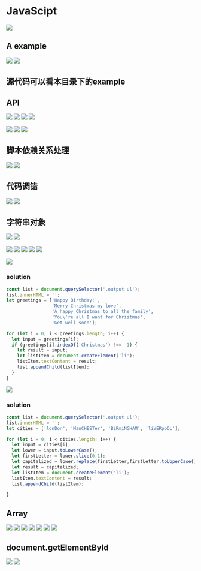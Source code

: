 # JavaScipt
![](Note_files/1.jpg)

## A example
![](Note_files/2.jpg)
![](Note_files/3.jpg)
## **源代码可以看本目录下的example**

## API
![](Note_files/4.jpg)
![](Note_files/5.jpg)
![](Note_files/6.jpg)
![](Note_files/7.jpg)

![](Note_files/8.jpg)
![](Note_files/9.jpg)
![](Note_files/10.jpg) 

## 脚本依赖关系处理
![](Note_files/11.jpg)
![](Note_files/12.jpg)

## 代码调错
![](Note_files/13.jpg)
![](Note_files/14.jpg)
 
 ## 字符串对象
 ![](Note_files/15.jpg)
 ![](Note_files/16.jpg)
 
 ![](Note_files/17.jpg)
 ![](Note_files/18.jpg)
 ![](Note_files/19.jpg)
 ![](Note_files/20.jpg)
 ![](Note_files/21.jpg)
 
 ![](Note_files/22.jpg)
 ### solution
 ```javascript
 const list = document.querySelector('.output ul');
 list.innerHTML = '';
 let greetings = ['Happy Birthday!',
                  'Merry Christmas my love',
                  'A happy Christmas to all the family',
                  'You\'re all I want for Christmas',
                  'Get well soon'];
 
 for (let i = 0; i < greetings.length; i++) {
   let input = greetings[i];
   if (greetings[i].indexOf('Christmas') !== -1) {
     let result = input;
     let listItem = document.createElement('li');
     listItem.textContent = result;
     list.appendChild(listItem);
   }
 }
 ```
 
 
 ![](Note_files/23.jpg)
  ### solution
 ```javascript
 const list = document.querySelector('.output ul');
 list.innerHTML = '';
 let cities = ['lonDon', 'ManCHESTer', 'BiRmiNGHAM', 'liVERpoOL'];
 
 for (let i = 0; i < cities.length; i++) {
   let input = cities[i];
   let lower = input.toLowerCase();
   let firstLetter = lower.slice(0,1);
   let capitalized = lower.replace(firstLetter,firstLetter.toUpperCase());
   let result = capitalized;
   let listItem = document.createElement('li');
   listItem.textContent = result;
   list.appendChild(listItem);
 
 }
 ```
 ## Array
 ![](Note_files/24.jpg)
 ![](Note_files/25.jpg)
 ![](Note_files/26.jpg)
 ![](Note_files/27.jpg)
 ![](Note_files/28.jpg)
 ![](Note_files/29.jpg)
 ![](Note_files/30.jpg)
 
 ## document.getElementById
 ![](Note_files/31.jpg)
 ![](Note_files/34.jpg)
 
 
 